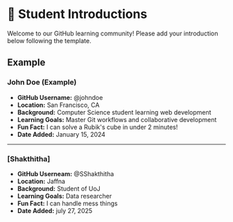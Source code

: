 # 👋 Student Introductions

Welcome to our GitHub learning community! Please add your introduction below following the template.

## Example

### John Doe (Example)
- **GitHub Username:** @johndoe
- **Location:** San Francisco, CA
- **Background:** Computer Science student learning web development
- **Learning Goals:** Master Git workflows and collaborative development
- **Fun Fact:** I can solve a Rubik's cube in under 2 minutes!
- **Date Added:** January 15, 2024

---

<!-- Add your introduction below this line -->

### [Shakthitha]
- **GitHub Userneam:** @SShakthitha
- **Location:** Jaffna
- **Background:** Student of UoJ
- **Learning Goals:** Data researcher
- **Fun Fact:** I can handle mess things
- **Date Added:** july 27, 2025


